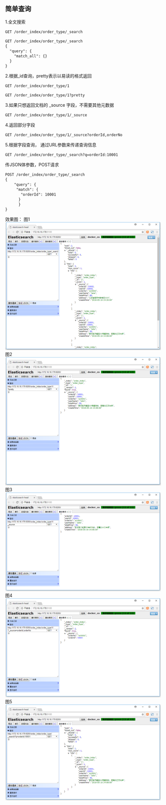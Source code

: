 ## 简单查询

1.全文搜索
```
GET /order_index/order_type/_search
```
```
GET /order_index/order_type/_search
{
  "query": {
    "match_all": {}
  }
}
```
2.根据_id查询，pretty表示以易读的格式返回
```
GET /order_index/order_type/1
```

```
GET /order_index/order_type/1?pretty
```

3.如果只想返回文档的 _source 字段，不需要其他元数据

```
GET /order_index/order_type/1/_source

```
4.返回部分字段

```
GET /order_index/order_type/1/_source?orderId,orderNo
```

5.根据字段查询， 通过URL参数来传递查询信息
```
GET /order_index/order_type/_search?q=orderId:10001
```
传JSON体参数，POST请求
```
POST /order_index/order_type/_search
{
    "query": {
	 "match": {
	   "orderId": 10001
	  }
      }
}
```

效果图：
图1
![](/assets/13.png)
图2
![](/assets/14.png)
图3
![](/assets/15.png)
图4
![](/assets/16.png)
图5
![](/assets/17.png)